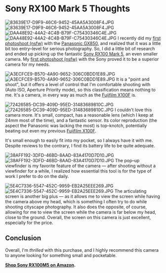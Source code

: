 # Sony RX100 Mark 5 Thoughts

  ![83639E17-D9F9-46C6-9452-45AA5A3008F4.JPG](http://images.squarespace-cdn.com/content/v1/665498111876725f7613f1e6/1719666476799-BAV3G4GFNLVZH6OKJMT9/3e5e5-f3528-83639e17-d9f9-46c6-9452-45aa5a3008f4.jpg)![83639E17-D9F9-46C6-9452-45AA5A3008F4.JPG]()  ![DAA48E92-44A2-4C4B-B79F-C75430346C4E.JPG](http://images.squarespace-cdn.com/content/v1/665498111876725f7613f1e6/1719666508558-EBDS5D92SVBYY4R0KVT5/bcaf1-d48bd-daa48e92-44a2-4c4b-b79f-c75430346c4e.jpg)![DAA48E92-44A2-4C4B-B79F-C75430346C4E.JPG]()   I recently did my [first photoshoot (nsfw)](https://www.flickr.com/photos/kennethreitz/albums/72157691615475234) with the [Panasonic GX850](/essays/panasonic-gx850-review), and realized that it was a little bit too entry–level for serious photography. So, I did a little bit of research and ended up picking up the fantastic [Sony RX100 Mark 5](http://amzn.to/2DBWvwk), an even smaller camera. My [first photoshoot (nsfw)](https://www.flickr.com/photos/kennethreitz/albums/72157689688901522) with the Sony proved it to be a superior camera for my needs. 

![A3ECFCE9-B570-4A90-9652-306C0BDD1E89.JPG](http://images.squarespace-cdn.com/content/v1/665498111876725f7613f1e6/1719666498895-GVUJOEZ0UPO3UXQZJD6C/99c55-f35e5-a3ecfce9-b570-4a90-9652-306c0bdd1e89.jpg)![A3ECFCE9-B570-4A90-9652-306C0BDD1E89.JPG]()   It is a "point and shoot", but it offers a level of control that I'm comfortable shooting with (Auto ISO, Aperture Priority mode), so this classification means nothing to me. It's a camera, in every way as much as the [Fuijfilm X100F](http://amzn.to/2F97c5U) is. 

![72426585-DC39-409D-95ED-31483689810C.JPG](http://images.squarespace-cdn.com/content/v1/665498111876725f7613f1e6/1719666488313-G8DR7NLAGGVZALWUGQRK/6f929-2aa41-72426585-dc39-409d-95ed-31483689810c.jpg)![72426585-DC39-409D-95ED-31483689810C.JPG]()   I couldn't love this camera more. It's small, compact, has a reasonable lens (which I keep at 24mm most of the time), and a fantastic sensor. Its color reproduction (the aspect the Panasonic was lacking the most) is top–knotch, potentially beating out even my previous [Fuijfilm X100F](http://amzn.to/2F97c5U).

 It's small enough to easily fit into my pocket, so I always have it with me. Despite reviews to the contrary, I find its battery life to be quite adequate.

![38AFF192-3DFD-46BD-8AAD-83A4170D7D10.JPG](http://images.squarespace-cdn.com/content/v1/665498111876725f7613f1e6/1719666526420-MCZYA7CMCP2TPZB05Y1B/f2717-848a8-38aff192-3dfd-46bd-8aad-83a4170d7d10.jpg)![38AFF192-3DFD-46BD-8AAD-83A4170D7D10.JPG]()   The pop–up viewfinder is my favorite feature of the camera — after shooting without a viewfinder for a while, I realized how essential this tool is for the type of work I prefer to do on the daily.

![5E4C7336-5547-452C-9959-EB2A25EEE269.JPG](http://images.squarespace-cdn.com/content/v1/665498111876725f7613f1e6/1719666471801-Y33EGXRZY2SMG9MIPSNP/27be7-6c4dc-5e4c7336-5547-452c-9959-eb2a25eee269.jpg)![5E4C7336-5547-452C-9959-EB2A25EEE269.JPG]()   The articulating screen is another big plus — as it allows me to view the screen while having the camera above my head, which is something I often try to do while shooting cityscape photography. It also does the opposite, of course, allowing for me to view the screen while the camera is far below my head, close to the ground. Overall, the screen on this camera is just excellent, especially for the price.  

 ## Conclusion

 Overall, I'm *thrilled* with this purchase, and I highly recommend this camera to anyone looking for something small and pocketable.

 **[Shop Sony RX100M5 on Amazon](http://amzn.to/2DBWvwk).**
